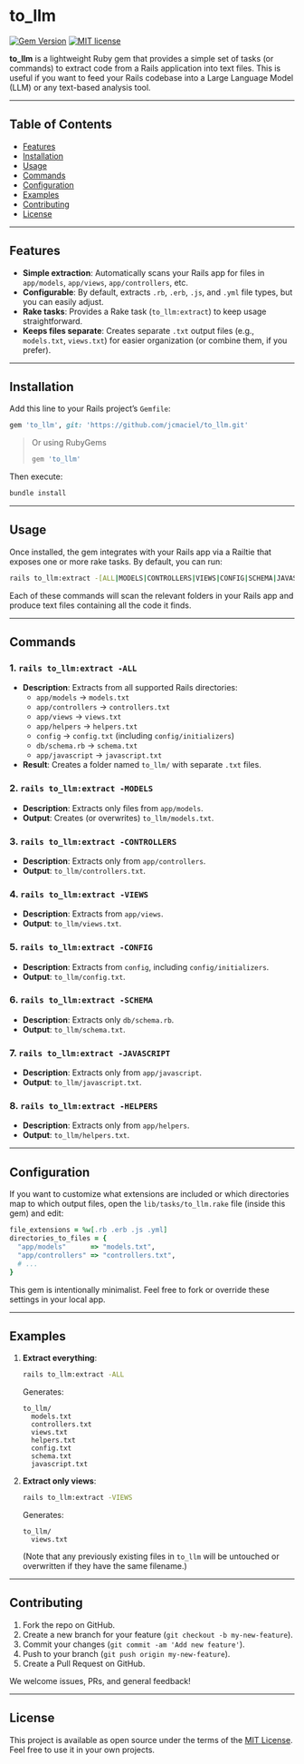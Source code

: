 # to_llm

[![Gem Version](https://badge.fury.io/rb/to_llm.svg)](https://badge.fury.io/rb/to_llm)
[![MIT license](https://img.shields.io/badge/License-MIT-blue.svg)](LICENSE.txt)

**to_llm** is a lightweight Ruby gem that provides a simple set of tasks (or commands) to extract code from a Rails application into text files. This is useful if you want to feed your Rails codebase into a Large Language Model (LLM) or any text-based analysis tool.

---

## Table of Contents

- [Features](#features)
- [Installation](#installation)
- [Usage](#usage)
- [Commands](#commands)
- [Configuration](#configuration)
- [Examples](#examples)
- [Contributing](#contributing)
- [License](#license)

---

## Features

- **Simple extraction**: Automatically scans your Rails app for files in `app/models`, `app/views`, `app/controllers`, etc.  
- **Configurable**: By default, extracts `.rb`, `.erb`, `.js`, and `.yml` file types, but you can easily adjust.  
- **Rake tasks**: Provides a Rake task (`to_llm:extract`) to keep usage straightforward.  
- **Keeps files separate**: Creates separate `.txt` output files (e.g., `models.txt`, `views.txt`) for easier organization (or combine them, if you prefer).

---

## Installation

Add this line to your Rails project’s `Gemfile`:

```ruby
gem 'to_llm', git: 'https://github.com/jcmaciel/to_llm.git'
```

> Or using RubyGems
> ```ruby
> gem 'to_llm'
> ```

Then execute:

```bash
bundle install
```

---

## Usage

Once installed, the gem integrates with your Rails app via a Railtie that exposes one or more rake tasks. By default, you can run:

```bash
rails to_llm:extract -[ALL|MODELS|CONTROLLERS|VIEWS|CONFIG|SCHEMA|JAVASCRIPT]
```

Each of these commands will scan the relevant folders in your Rails app and produce text files containing all the code it finds.

---

## Commands

### 1. `rails to_llm:extract -ALL`

- **Description**: Extracts from all supported Rails directories:
  - `app/models` -> `models.txt`  
  - `app/controllers` -> `controllers.txt`  
  - `app/views` -> `views.txt`  
  - `app/helpers` -> `helpers.txt`  
  - `config` -> `config.txt` (including `config/initializers`)  
  - `db/schema.rb` -> `schema.txt`  
  - `app/javascript` -> `javascript.txt`  
- **Result**: Creates a folder named `to_llm/` with separate `.txt` files.

### 2. `rails to_llm:extract -MODELS`

- **Description**: Extracts only files from `app/models`.
- **Output**: Creates (or overwrites) `to_llm/models.txt`.

### 3. `rails to_llm:extract -CONTROLLERS`

- **Description**: Extracts only from `app/controllers`.
- **Output**: `to_llm/controllers.txt`.

### 4. `rails to_llm:extract -VIEWS`

- **Description**: Extracts from `app/views`.
- **Output**: `to_llm/views.txt`.

### 5. `rails to_llm:extract -CONFIG`

- **Description**: Extracts from `config`, including `config/initializers`.
- **Output**: `to_llm/config.txt`.

### 6. `rails to_llm:extract -SCHEMA`

- **Description**: Extracts only `db/schema.rb`.
- **Output**: `to_llm/schema.txt`.

### 7. `rails to_llm:extract -JAVASCRIPT`

- **Description**: Extracts only from `app/javascript`.
- **Output**: `to_llm/javascript.txt`.

### 8. `rails to_llm:extract -HELPERS`

- **Description**: Extracts only from `app/helpers`.
- **Output**: `to_llm/helpers.txt`.

---

## Configuration

If you want to customize what extensions are included or which directories map to which output files, open the `lib/tasks/to_llm.rake` file (inside this gem) and edit:

```ruby
file_extensions = %w[.rb .erb .js .yml]
directories_to_files = {
  "app/models"      => "models.txt",
  "app/controllers" => "controllers.txt",
  # ...
}
```

This gem is intentionally minimalist. Feel free to fork or override these settings in your local app.

---

## Examples

1. **Extract everything**:
   ```bash
   rails to_llm:extract -ALL
   ```
   Generates:
   ```
   to_llm/
     models.txt
     controllers.txt
     views.txt
     helpers.txt
     config.txt
     schema.txt
     javascript.txt
   ```

2. **Extract only views**:
   ```bash
   rails to_llm:extract -VIEWS
   ```
   Generates:
   ```
   to_llm/
     views.txt
   ```
   (Note that any previously existing files in `to_llm` will be untouched or overwritten if they have the same filename.)

---

## Contributing

1. Fork the repo on GitHub.
2. Create a new branch for your feature (`git checkout -b my-new-feature`).
3. Commit your changes (`git commit -am 'Add new feature'`).
4. Push to your branch (`git push origin my-new-feature`).
5. Create a Pull Request on GitHub.

We welcome issues, PRs, and general feedback!

---

## License

This project is available as open source under the terms of the [MIT License](./LICENSE.txt). Feel free to use it in your own projects.
